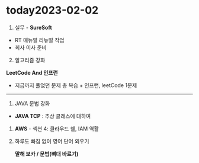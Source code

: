 # today2023-02-02
1. 실무 - **SureSoft**

- RT 매뉴얼 리뉴얼 작업
- 회사 이사 준비

 2.  알고리즘 강화

 **LeetCode And 인프런**

 - 지금까지 풀었던 문제 총 복습 + 인프런, leetCode 1문제
****

1. JAVA 문법 강화

 - **JAVA TCP** : 추상 클래스에 대하여

1. **AWS** - 섹션 4: 클라우드 쉘, IAM 역활

1.  하루도 빠짐 없이 영어 단어 외우기
    
     **말해 보카 / 문법(뼈대 바르기)**

